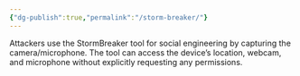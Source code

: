 ```yaml
---
{"dg-publish":true,"permalink":"/storm-breaker/"}
---
```



Attackers use the StormBreaker tool for social engineering by capturing the camera/microphone. The tool can access the device’s location, webcam, and microphone without explicitly requesting any permissions.
